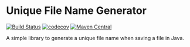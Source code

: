 # Unique File Name Generator

[![Build Status](https://travis-ci.com/DEARaison/unique-file-name-generator.svg?branch=master)](https://travis-ci.com/JosephMaria/unique-file-name-generator)
[![codecov](https://codecov.io/gh/DEARaison/unique-file-name-generator/branch/master/graph/badge.svg)](https://codecov.io/gh/JosephMaria/unique-file-name-generator)
[![Maven Central](https://img.shields.io/maven-central/v/com.github.dearaison/unique-file-name-generator.svg?label=Maven%20Central)](https://search.maven.org/search?q=g:%22com.github.dearaison%22%20AND%20a:%22unique-file-name-generator%22)

A simple library to generate a unique file name when saving a file in Java.
